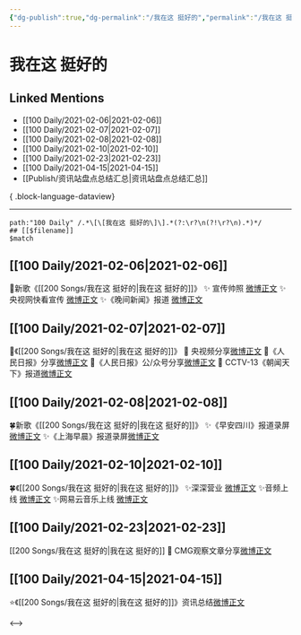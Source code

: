 ```yaml
---
{"dg-publish":true,"dg-permalink":"/我在这 挺好的","permalink":"/我在这 挺好的/","created":"2023-04-08T22:13:26.000+08:00","updated":"2023-08-24T18:07:14.549+08:00"}
---
```


# 我在这 挺好的

## Linked Mentions
- [[100 Daily/2021-02-06\|2021-02-06]]
- [[100 Daily/2021-02-07\|2021-02-07]]
- [[100 Daily/2021-02-08\|2021-02-08]]
- [[100 Daily/2021-02-10\|2021-02-10]]
- [[100 Daily/2021-02-23\|2021-02-23]]
- [[100 Daily/2021-04-15\|2021-04-15]]
- [[Publish/资讯站盘点总结汇总\|资讯站盘点总结汇总]]

{ .block-language-dataview}

---

```expander
path:"100 Daily" /.*\[\[我在这 挺好的\]\].*(?:\r?\n(?!\r?\n).*)*/
## [[$filename]]
$match
```
## [[100 Daily/2021-02-06\|2021-02-06]]
🌟新歌《[[200 Songs/我在这 挺好的\|我在这 挺好的]]》
✨ 宣传帅照 [微博正文](https://m.weibo.cn/6466290670/4601756866318204)
✨ 央视网快看宣传 [微博正文](https://m.weibo.cn/6466290670/4601735257268133)
✨《晚间新闻》报道 [微博正文](https://m.weibo.cn/6466290670/4601748163403713)
## [[100 Daily/2021-02-07\|2021-02-07]]
🌟《[[200 Songs/我在这 挺好的\|我在这 挺好的]]》
🌿 央视频分享[微博正文](https://m.weibo.cn/6466290670/4601906201369912)
🌿《人民日报》分享[微博正文](https://m.weibo.cn/6466290670/4602059917623959)
🌿《人民日报》公/众号分享[微博正文](https://m.weibo.cn/6466290670/4602064086766548)
🌿 CCTV-13《朝闻天下》报道[微博正文](https://m.weibo.cn/6466290670/4601948307720628)
## [[100 Daily/2021-02-08\|2021-02-08]]
🍀新歌《[[200 Songs/我在这 挺好的\|我在这 挺好的]]》
✨《早安四川》报道录屏[微博正文](https://m.weibo.cn/6466290670/4602454655896947)
✨《上海早晨》报道录屏[微博正文](https://m.weibo.cn/6466290670/4602479725519449)
## [[100 Daily/2021-02-10\|2021-02-10]]
🍀《[[200 Songs/我在这 挺好的\|我在这 挺好的]]》
✨深深营业 [微博正文](https://weibo.com/6466290670/K1gMApHzE)
✨音频上线 [微博正文](https://weibo.com/6466290670/K1fYs3u6B)
✨网易云音乐上线 [微博正文](https://weibo.com/6466290670/K1fSa1DLV)
## [[100 Daily/2021-02-23\|2021-02-23]]
[[200 Songs/我在这 挺好的\|我在这 挺好的]]
🌟 CMG观察文章分享[微博正文](https://m.weibo.cn/6466290670/4607856034452963)
## [[100 Daily/2021-04-15\|2021-04-15]]
⭐《[[200 Songs/我在这 挺好的\|我在这 挺好的]]》资讯总结[微博正文](https://m.weibo.cn/6466290670/4626194555994521)

<-->